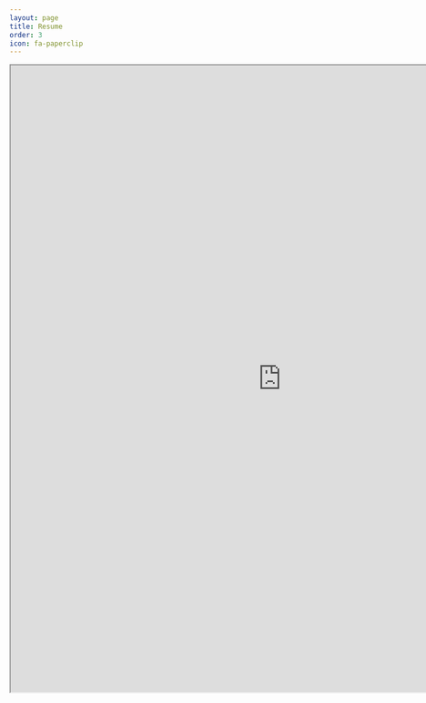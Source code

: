 ```yaml
---
layout: page
title: Resume
order: 3
icon: fa-paperclip
---
```


<iframe src="https://drive.google.com/file/d/1E1nu2xX5HRZJzILE5st-bzyUcF_SF4L_/preview" width="950" height="1100"></iframe>
